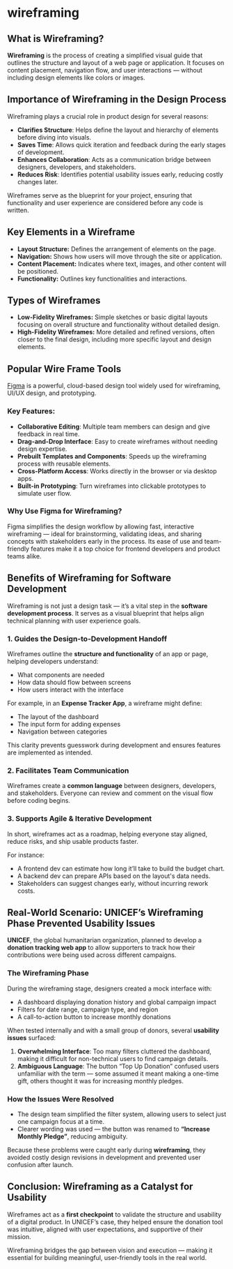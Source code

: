 # wireframing

## What is Wireframing?

**Wireframing** is the process of creating a simplified visual guide that outlines the structure and layout of a web page or application. It focuses on content placement, navigation flow, and user interactions — without including design elements like colors or images.

## Importance of Wireframing in the Design Process

Wireframing plays a crucial role in product design for several reasons:

- **Clarifies Structure**: Helps define the layout and hierarchy of elements before diving into visuals.
- **Saves Time**: Allows quick iteration and feedback during the early stages of development.
- **Enhances Collaboration**: Acts as a communication bridge between designers, developers, and stakeholders.
- **Reduces Risk**: Identifies potential usability issues early, reducing costly changes later.

Wireframes serve as the blueprint for your project, ensuring that functionality and user experience are considered before any code is written.

## Key Elements in a Wireframe
- **Layout Structure:** Defines the arrangement of elements on the page.
- **Navigation:** Shows how users will move through the site or application.
- **Content Placement:** Indicates where text, images, and other content will be positioned.
- **Functionality:** Outlines key functionalities and interactions.

## Types of Wireframes
- **Low-Fidelity Wireframes:** Simple sketches or basic digital layouts focusing on overall structure and functionality without detailed design.
- **High-Fidelity Wireframes:** More detailed and refined versions, often closer to the final design, including more specific layout and design elements.

## Popular Wire Frame Tools

[Figma](https://figma.com) is a powerful, cloud-based design tool widely used for wireframing, UI/UX design, and prototyping.

### Key Features:
- **Collaborative Editing**: Multiple team members can design and give feedback in real time.
- **Drag-and-Drop Interface**: Easy to create wireframes without needing design expertise.
- **Prebuilt Templates and Components**: Speeds up the wireframing process with reusable elements.
- **Cross-Platform Access**: Works directly in the browser or via desktop apps.
- **Built-in Prototyping**: Turn wireframes into clickable prototypes to simulate user flow.

### Why Use Figma for Wireframing?
Figma simplifies the design workflow by allowing fast, interactive wireframing — ideal for brainstorming, validating ideas, and sharing concepts with stakeholders early in the process. Its ease of use and team-friendly features make it a top choice for frontend developers and product teams alike.

## Benefits of Wireframing for Software Development

Wireframing is not just a design task — it’s a vital step in the **software development process**. It serves as a visual blueprint that helps align technical planning with user experience goals.

### 1. Guides the Design-to-Development Handoff
Wireframes outline the **structure and functionality** of an app or page, helping developers understand:
- What components are needed
- How data should flow between screens
- How users interact with the interface

For example, in an **Expense Tracker App**, a wireframe might define:
- The layout of the dashboard
- The input form for adding expenses
- Navigation between categories

This clarity prevents guesswork during development and ensures features are implemented as intended.

### 2. Facilitates Team Communication

Wireframes create a **common language** between designers, developers, and stakeholders. Everyone can review and comment on the visual flow before coding begins.

### 3. Supports Agile & Iterative Development

In short, wireframes act as a roadmap, helping everyone stay aligned, reduce risks, and ship usable products faster.

For instance:
- A frontend dev can estimate how long it’ll take to build the budget chart.
- A backend dev can prepare APIs based on the layout's data needs.
- Stakeholders can suggest changes early, without incurring rework costs.


## Real-World Scenario: UNICEF’s Wireframing Phase Prevented Usability Issues

**UNICEF**, the global humanitarian organization, planned to develop a **donation tracking web app** to allow supporters to track how their contributions were being used across different campaigns.

### The Wireframing Phase

During the wireframing stage, designers created a mock interface with:
- A dashboard displaying donation history and global campaign impact
- Filters for date range, campaign type, and region
- A call-to-action button to increase monthly donations

When tested internally and with a small group of donors, several **usability issues** surfaced:

1. **Overwhelming Interface**: Too many filters cluttered the dashboard, making it difficult for non-technical users to find campaign details.
2. **Ambiguous Language**: The button “Top Up Donation” confused users unfamiliar with the term — some assumed it meant making a one-time gift, others thought it was for increasing monthly pledges.

### How the Issues Were Resolved

- The design team simplified the filter system, allowing users to select just one campaign focus at a time.
- Clearer wording was used — the button was renamed to **“Increase Monthly Pledge”**, reducing ambiguity.

Because these problems were caught early during **wireframing**, they avoided costly design revisions in development and prevented user confusion after launch.

## Conclusion: Wireframing as a Catalyst for Usability

Wireframes act as a **first checkpoint** to validate the structure and usability of a digital product. In UNICEF’s case, they helped ensure the donation tool was intuitive, aligned with user expectations, and supportive of their mission.

Wireframing bridges the gap between vision and execution — making it essential for building meaningful, user-friendly tools in the real world.
